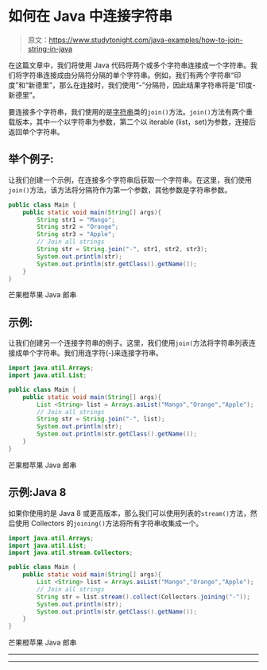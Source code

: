 # 如何在 Java 中连接字符串

> 原文：<https://www.studytonight.com/java-examples/how-to-join-string-in-java>

在这篇文章中，我们将使用 Java 代码将两个或多个字符串连接成一个字符串。我们将字符串连接成由分隔符分隔的单个字符串。例如，我们有两个字符串“印度”和“新德里”，那么在连接时，我们使用“-”分隔符，因此结果字符串将是“印度-新德里”。

要连接多个字符串，我们使用的是[字符串](https://www.studytonight.com/java/string-handling-in-java.php)类的`join()`方法。`join()`方法有两个重载版本，其中一个以字符串为参数，第二个以 iterable (list，set)为参数，连接后返回单个字符串。

## 举个例子:

让我们创建一个示例，在连接多个字符串后获取一个字符串。在这里，我们使用`join()`方法，该方法将分隔符作为第一个参数，其他参数是字符串参数。

```java
public class Main {
	public static void main(String[] args){
		String str1 = "Mango";
		String str2 = "Orange";
		String str3 = "Apple";
		// Join all strings
		String str = String.join("-", str1, str2, str3);
		System.out.println(str);
		System.out.println(str.getClass().getName());
	}
} 
```

芒果橙苹果
Java 郎串

## 示例:

让我们创建另一个连接字符串的例子。这里，我们使用`join(`方法将字符串列表连接成单个字符串。我们用连字符(-)来连接字符串。

```java
import java.util.Arrays;
import java.util.List;

public class Main {
	public static void main(String[] args){
		List <String> list = Arrays.asList("Mango","Orange","Apple");
		// Join all strings
		String str = String.join("-", list);
		System.out.println(str);
		System.out.println(str.getClass().getName());
	}
} 
```

芒果橙苹果
Java 郎串

## 示例:Java 8

如果你使用的是 Java 8 或更高版本，那么我们可以使用列表的`stream()`方法，然后使用 Collectors 的`joining()`方法将所有字符串收集成一个。

```java
import java.util.Arrays;
import java.util.List;
import java.util.stream.Collectors;

public class Main {
	public static void main(String[] args){
		List <String> list = Arrays.asList("Mango","Orange","Apple");
		// Join all strings
		String str = list.stream().collect(Collectors.joining("-"));
		System.out.println(str);
		System.out.println(str.getClass().getName());
	}
} 
```

芒果橙苹果
Java 郎串

* * *

* * *